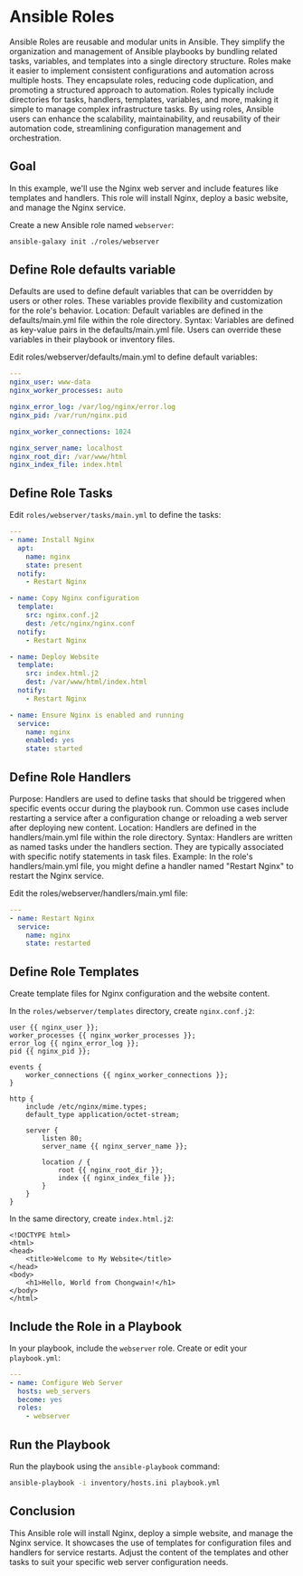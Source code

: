 # Ansible Roles

Ansible Roles are reusable and modular units in Ansible. They simplify the organization and management of Ansible playbooks by bundling related tasks, variables, and templates into a single directory structure. Roles make it easier to implement consistent configurations and automation across multiple hosts. They encapsulate roles, reducing code duplication, and promoting a structured approach to automation. Roles typically include directories for tasks, handlers, templates, variables, and more, making it simple to manage complex infrastructure tasks. By using roles, Ansible users can enhance the scalability, maintainability, and reusability of their automation code, streamlining configuration management and orchestration.

## Goal

In this example, we'll use the Nginx web server and include features like templates and handlers. This role will install Nginx, deploy a basic website, and manage the Nginx service.

Create a new Ansible role named `webserver`:

```bash
ansible-galaxy init ./roles/webserver
```

## **Define Role defaults variable**

Defaults are used to define default variables that can be overridden by users or other roles. These variables provide flexibility and customization for the role's behavior.
Location: Default variables are defined in the defaults/main.yml file within the role directory.
Syntax: Variables are defined as key-value pairs in the defaults/main.yml file. Users can override these variables in their playbook or inventory files.

Edit roles/webserver/defaults/main.yml to define default variables:

```yaml
---
nginx_user: www-data
nginx_worker_processes: auto

nginx_error_log: /var/log/nginx/error.log
nginx_pid: /var/run/nginx.pid

nginx_worker_connections: 1024

nginx_server_name: localhost
nginx_root_dir: /var/www/html
nginx_index_file: index.html

```

## **Define Role Tasks**

Edit `roles/webserver/tasks/main.yml` to define the tasks:

```yaml
---
- name: Install Nginx
  apt:
    name: nginx
    state: present
  notify:
    - Restart Nginx

- name: Copy Nginx configuration
  template:
    src: nginx.conf.j2
    dest: /etc/nginx/nginx.conf
  notify:
    - Restart Nginx

- name: Deploy Website
  template:
    src: index.html.j2
    dest: /var/www/html/index.html
  notify:
    - Restart Nginx

- name: Ensure Nginx is enabled and running
  service:
    name: nginx
    enabled: yes
    state: started
```

## **Define Role Handlers**

Purpose: Handlers are used to define tasks that should be triggered when specific events occur during the playbook run. Common use cases include restarting a service after a configuration change or reloading a web server after deploying new content.
Location: Handlers are defined in the handlers/main.yml file within the role directory.
Syntax: Handlers are written as named tasks under the handlers section. They are typically associated with specific notify statements in task files.
Example: In the role's handlers/main.yml file, you might define a handler named "Restart Nginx" to restart the Nginx service.

Edit the roles/webserver/handlers/main.yml file:

```yaml
---
- name: Restart Nginx
  service:
    name: nginx
    state: restarted

```

## **Define Role Templates**

Create template files for Nginx configuration and the website content.

In the `roles/webserver/templates` directory, create `nginx.conf.j2`:

```jinja2
user {{ nginx_user }};
worker_processes {{ nginx_worker_processes }};
error_log {{ nginx_error_log }};
pid {{ nginx_pid }};

events {
    worker_connections {{ nginx_worker_connections }};
}

http {
    include /etc/nginx/mime.types;
    default_type application/octet-stream;

    server {
        listen 80;
        server_name {{ nginx_server_name }};

        location / {
            root {{ nginx_root_dir }};
            index {{ nginx_index_file }};
        }
    }
}
```

In the same directory, create `index.html.j2`:

```jinja2
<!DOCTYPE html>
<html>
<head>
    <title>Welcome to My Website</title>
</head>
<body>
    <h1>Hello, World from Chongwain!</h1>
</body>
</html>
```

## **Include the Role in a Playbook**

In your playbook, include the `webserver` role. Create or edit your `playbook.yml`:

```yaml
---
- name: Configure Web Server
  hosts: web_servers
  become: yes
  roles:
    - webserver
```

## **Run the Playbook**

Run the playbook using the `ansible-playbook` command:

```bash
ansible-playbook -i inventory/hosts.ini playbook.yml
```

## Conclusion

This Ansible role will install Nginx, deploy a simple website, and manage the Nginx service. It showcases the use of templates for configuration files and handlers for service restarts. Adjust the content of the templates and other tasks to suit your specific web server configuration needs.
